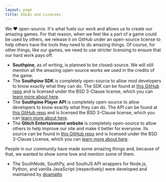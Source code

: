 ```yaml
---
layout: page
title: EULAs and Licenses
---
```


We &#9829; open-source. It's what fuels our work and allows us to create our amazing games. For that reason, when we feel like a part of a game could be used by others, we release it on GitHub under an open-source license to help others have the tools they need to do amazing things. Of course, for other things, like our games, we need to use stricter licensing to ensure that our hard work pays off.

- **Southpine**, as of writing, is planned to be closed-source. We will still mention all the amazing open-source works we used in the credits of the game.
- The **Southpine SDK** is completely open-source to allow mod developers to know exactly what they can do. The SDK can be found at [this GitHub repo](https://github.com/playglitch/southpine-sdk) and is licensed under the BSD 3-Clause license, which you can [learn more about here](https://opensource.org/licenses/BSD-3-Clause).
- The **Southpine Player API** is completely open-source to allow developers to know exactly what they can do. The API can be found at [this GitHub repo](https://github.com/playglitch/southpine-api) and is licensed the BSD 3-Clause license, which you can [learn more about here](https://opensource.org/licenses/BSD-3-Clause).
- The **Glitch Entertainment website** is completely open-source to allow others to help improve our site and make it better for everyone. Its source can be found in [this GitHub repo](https://github.com/playglitch/glitch-site) and is licensed under the BSD 3-Clause License, which you can [learn more about here](https://opensource.org/licenses/BSD-3-Clause).

People in our community have made some amazing things and, because of that, we wanted to show some love and mention some of them.

- The SouthNode, SouthPy, and SouthJS API wrappers for Node.js, Python, and vanilla JavaScript (respectively) were developed and maintained by [doamatto](https://doamatto.xyz)
